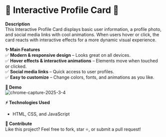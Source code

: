 # 🎨 Interactive Profile Card 🚀  

**Description**  
This Interactive Profile Card displays basic user information, a profile photo, and social media links with cool animations. When users hover or click, the card reacts with interactive effects for a more dynamic visual experience.  

**✨ Main Features**  
✅ **Modern & responsive design** – Looks great on all devices.  
✅ **Hover effects & interactive animations** – Elements move when touched or clicked.  
✅ **Social media links** – Quick access to user profiles.  
✅ **Easy to customize** – Change colors, fonts, and animations as you like.  

**📸 Demo**  
![chrome-capture-2025-3-4](https://github.com/user-attachments/assets/eac24c6f-d5dd-4631-9cce-0108d611d087)  

**⚡ Technologies Used**  
- HTML, CSS, and JavaScript  

**📢 Contribute**  
Like this project? Feel free to fork, star ⭐, or submit a pull request!  
